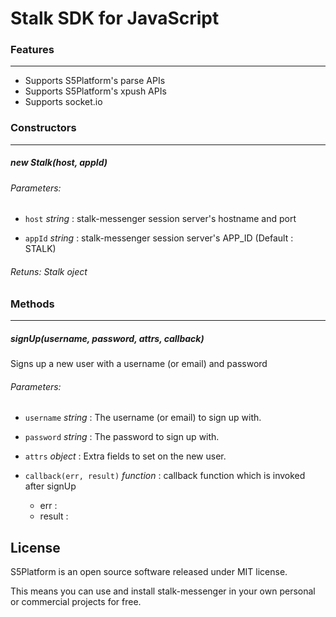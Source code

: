 # Stalk SDK for JavaScript

### Features
-----------
* Supports S5Platform's parse APIs
* Supports S5Platform's xpush APIs
* Supports socket.io

### Constructors
-----------
##### new Stalk(host, appId)

###### Parameters:
* `host` *string* : stalk-messenger session server's hostname and port

* `appId` *string* : stalk-messenger session server's APP_ID (Default : STALK)

###### Retuns: *Stalk* oject

### Methods
----------
##### signUp(username, password, attrs, callback)
 Signs up a new user with a username (or email) and password

###### Parameters:
* `username` *string* : The username (or email) to sign up with.

* `password` *string* : The password to sign up with.

* `attrs` *object* : Extra fields to set on the new user.

* `callback(err, result)` *function* : callback function which is invoked after signUp
	* err :
	* result :

License
-----------

 S5Platform is an open source software released under MIT license.

 This means you can use and install stalk-messenger in your own personal or commercial projects for free.